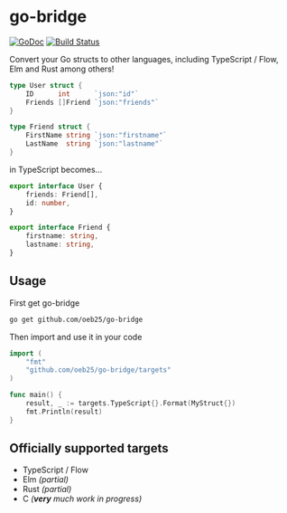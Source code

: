 # go-bridge

[![GoDoc](https://godoc.org/github.com/oeb25/go-bridge?status.svg)](https://godoc.org/github.com/oeb25/go-bridge)
[![Build Status](https://travis-ci.org/oeb25/go-bridge.svg?branch=master)](https://travis-ci.org/oeb25/go-bridge)

Convert your Go structs to other languages, including TypeScript / Flow, Elm and Rust among others!

```go
type User struct {
	ID      int      `json:"id"`
	Friends []Friend `json:"friends"`
}

type Friend struct {
	FirstName string `json:"firstname"`
	LastName  string `json:"lastname"`
}
```

in TypeScript becomes...

```typescript
export interface User {
	friends: Friend[],
	id: number,
}

export interface Friend {
	firstname: string,
	lastname: string,
}
```

## Usage

First get go-bridge
```bash
go get github.com/oeb25/go-bridge
```

Then import and use it in your code

```go
import (
	"fmt"
	"github.com/oeb25/go-bridge/targets"
)

func main() {
	result, _ := targets.TypeScript{}.Format(MyStruct{})
	fmt.Println(result)
}
```

## Officially supported targets

- TypeScript / Flow
- Elm _(partial)_
- Rust _(partial)_
- C _(**very** much work in progress)_

